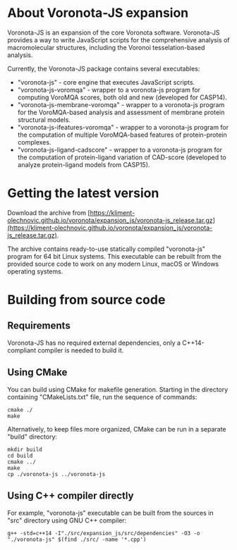 # About Voronota-JS expansion

Voronota-JS is an expansion of the core Voronota software.
Voronota-JS provides a way to write JavaScript scripts for the comprehensive
analysis of macromolecular structures, including the Voronoi tesselation-based analysis.

Currently, the Voronota-JS package contains several executables:

* "voronota-js" - core engine that executes JavaScript scripts.
* "voronota-js-voromqa" - wrapper to a voronota-js program for computing VoroMQA scores, both old and new (developed for CASP14).
* "voronota-js-membrane-voromqa" - wrapper to a voronota-js program for the VoroMQA-based analysis and assessment of membrane protein structural models.
* "voronota-js-ifeatures-voromqa" - wrapper to a voronota-js program for the computation of multiple VoroMQA-based features of protein-protein complexes.
* "voronota-js-ligand-cadscore" - wrapper to a voronota-js program for the computation of protein-ligand variation of CAD-score (developed to analyze protein-ligand models from CASP15).

# Getting the latest version

Download the archive from
[https://kliment-olechnovic.github.io/voronota/expansion_js/voronota-js_release.tar.gz](https://kliment-olechnovic.github.io/voronota/expansion_js/voronota-js_release.tar.gz).

The archive contains ready-to-use statically compiled "voronota-js" program for
64 bit Linux systems. This executable can be rebuilt from the provided
source code to work on any modern Linux, macOS or Windows operating systems.

# Building from source code

## Requirements

Voronota-JS has no required external dependencies, only
a C++14-compliant compiler is needed to build it.

## Using CMake

You can build using CMake for makefile generation.
Starting in the directory containing "CMakeLists.txt" file,
run the sequence of commands:

    cmake ./
    make

Alternatively, to keep files more organized, CMake can be run in a separate "build" directory:

    mkdir build
    cd build
    cmake ../
    make
    cp ./voronota-js ../voronota-js

## Using C++ compiler directly

For example, "voronota-js" executable can be built from
the sources in "src" directory using GNU C++ compiler:

    g++ -std=c++14 -I"./src/expansion_js/src/dependencies" -O3 -o "./voronota-js" $(find ./src/ -name '*.cpp')

    